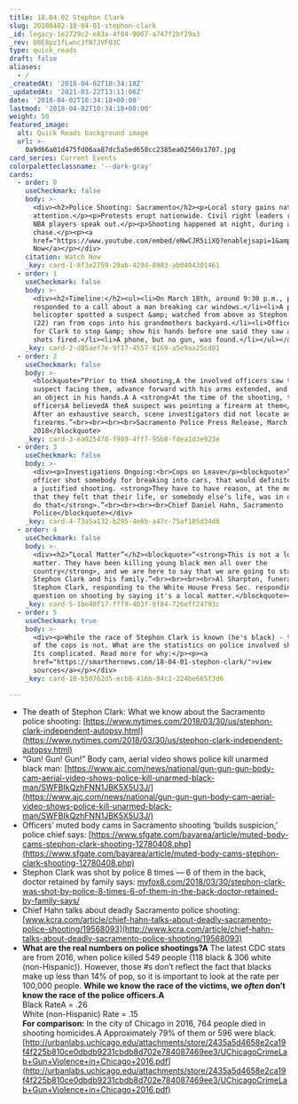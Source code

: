 ```yaml
---
title: 18.04.02 Stephon Clark
slug: 20180402-18-04-01-stephon-clark
_id: legacy-1e2729c2-e83a-4f04-9007-a747f2bf29a3
_rev: O8E8pz1fLwnc3fN7JVF03C
type: quick_reads
draft: false
aliases:
  - /
_createdAt: '2018-04-02T10:34:18Z'
_updatedAt: '2021-03-22T13:11:06Z'
date: '2018-04-02T10:34:18+00:00'
lastmod: '2018-04-02T10:34:18+00:00'
weight: 50
featured_image:
  alt: Quick Reads background image
  url: >-
    0a9d66a01d475fd06aa87dc5a5ed658cc2385ea02560x1707.jpg
card_series: Current Events
colorpaletteclassname: '--dark-gray'
cards:
  - order: 0
    useCheckmark: false
    body: >-
      <div><h2>Police Shooting: Sacramento</h2><p>Local story gains national
      attention.</p><p>Protests erupt nationwide. Civil right leaders respond.
      NBA players speak out.</p><p>Shooting happened at night, during a foot
      chase.</p><p><a
      href="https://www.youtube.com/embed/eNwCJR5iiXQ?enablejsapi=1&amp;autoplay=1&amp;rel=0">Watch
      Now</a></p></div>
    citation: Watch Now
    _key: card-1-8f3e2759-29ab-429d-8903-ab0404301461
  - order: 1
    useCheckmark: false
    body: >-
      <div><h2>Timeline:</h2><ul><li>On March 18th, around 9:30 p.m., police
      responded to a call about a man breaking car windows.</li><li>A police
      helicopter spotted a suspect &amp; watched from above as Stephon Clark
      (22) ran from cops into his grandmothers backyard.</li><li>Officers called
      for Clark to stop &amp; show his hands before one said they saw a gun. 20
      shots fired.</li><li>A phone, but no gun, was found.</li></ul></div>
    _key: card-2-d85aef7e-9f17-4557-8169-a5e9aa25cd81
  - order: 2
    useCheckmark: false
    body: >-
      <blockquote>“Prior to theA shooting,A the involved officers saw the
      suspect facing them, advance forward with his arms extended, and holding
      an object in his hands.A A <strong>At the time of the shooting, the
      officersA believedA theA suspect was pointing a firearm at them</strong>.
      After an exhaustive search, scene investigators did not locate any
      firearms.”<br><br><br><br>Sacramento Police Press Release, March 19,
      2018</blockquote>
    _key: card-3-ea025478-f989-4ff7-95b8-fdea1d3e923e
  - order: 3
    useCheckmark: false
    body: >-
      <div><p>Investigations Ongoing:<br>Cops on Leave</p><blockquote>“If an
      officer shot somebody for breaking into cars, that would definitely not be
      a justified shooting. <strong>They have to have reason, at the moment,
      that they felt that their life, or somebody else’s life, was in danger to
      do that</strong>.”<br><br><br><br>Chief Daniel Hahn, Sacramento
      Police</blockquote></div>
    _key: card-4-73a5a132-b295-4e6b-a47c-75af105d34d6
  - order: 4
    useCheckmark: false
    body: >-
      <div><h2>“Local Matter”</h2><blockquote>“<strong>This is not a localA
      matter. They have been killing young black men all over the
      country</strong>, and we are here to say that we are going to stand with
      Stephon Clark and his family.”<br><br><br><br>Al Sharpton, funeral of
      Stephon Clark, responding to the White House Press Sec. responding to
      question on shooting by saying it's a local matter.</blockquote></div>
    _key: card-5-1be40f17-fff9-403f-8f84-726eff24793c
  - order: 5
    useCheckmark: true
    body: >-
      <div><p>While the race of Stephon Clark is known (he's black) - the race
      of the cops is not. What are the statistics on police involved shootings?
      Its complicated. Read more for why:</p><p><a
      href="https://smarthernews.com/18-04-01-stephon-clark/">view
      sources</a></p></div>
    _key: card-10-b50762d5-ecb8-416b-94c1-224be665f3d6

---
```

* The death of Stephon Clark: What we know about the Sacramento police shooting: [https://www.nytimes.com/2018/03/30/us/stephon-clark-independent-autopsy.html](https://www.nytimes.com/2018/03/30/us/stephon-clark-independent-autopsy.html)
* “Gun! Gun! Gun!” Body cam, aerial video shows police kill unarmed black man: [https://www.ajc.com/news/national/gun-gun-gun-body-cam-aerial-video-shows-police-kill-unarmed-black-man/SWFBIkQzhFNN1JBK5X5U3J/](https://www.ajc.com/news/national/gun-gun-gun-body-cam-aerial-video-shows-police-kill-unarmed-black-man/SWFBIkQzhFNN1JBK5X5U3J/)
* Officers’ muted body cams in Sacramento shooting ‘builds suspicion,’ police chief says: [https://www.sfgate.com/bayarea/article/muted-body-cams-stephon-clark-shooting-12780408.php](https://www.sfgate.com/bayarea/article/muted-body-cams-stephon-clark-shooting-12780408.php)
* Stephon Clark was shot by police 8 times — 6 of them in the back, doctor retained by family says: [myfox8.com/2018/03/30/stephon-clark-was-shot-by-police-8-times-6-of-them-in-the-back-doctor-retained-by-family-says/](http://myfox8.com/2018/03/30/stephon-clark-was-shot-by-police-8-times-6-of-them-in-the-back-doctor-retained-by-family-says/)
* Chief Hahn talks about deadly Sacramento police shooting: [www.kcra.com/article/chief-hahn-talks-about-deadly-sacramento-police-shooting/19568093](http://www.kcra.com/article/chief-hahn-talks-about-deadly-sacramento-police-shooting/19568093)
* **What are the real numbers on police shootings?A** The latest CDC stats are from 2016, when police killed 549 people (118 black & 306 white (non-Hispanic)). However, those #s don’t reflect the fact that blacks make up less than 14% of pop, so it is important to look at the rate per 100,000 people. **While we know the race of the victims, we *often* don’t know the race of the police officers.A**  
Black RateA = .26  
White (non-Hispanic) Rate = .15  
**For comparison:** In the city of Chicago in 2016, 764 people died in shooting homicides.A Approximately 79% of them or 596 were black.  
[http://urbanlabs.uchicago.edu/attachments/store/2435a5d4658e2ca19f4f225b810ce0dbdb9231cbdb8d702e784087469ee3/UChicagoCrimeLab+Gun+Violence+in+Chicago+2016.pdf](http://urbanlabs.uchicago.edu/attachments/store/2435a5d4658e2ca19f4f225b810ce0dbdb9231cbdb8d702e784087469ee3/UChicagoCrimeLab+Gun+Violence+in+Chicago+2016.pdf)